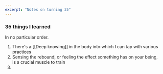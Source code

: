 ```yaml
---
excerpt: "Notes on turning 35"
---
```


### 35 things I learned
In no particular order.

1. There's a [[Deep knowing]] in the body into which I can tap with various practices
2. Sensing the rebound, or feeling the effect something has on your being, is a crucial muscle to train
3. 